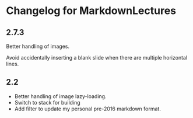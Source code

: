 # Changelog for MarkdownLectures

## 2.7.3

Better handling of images.

Avoid accidentally inserting a blank slide when there are multiple horizontal lines.

## 2.2

* Better handling of image lazy-loading.
* Switch to stack for building
* Add filter to update my personal pre-2016 markdown format.

